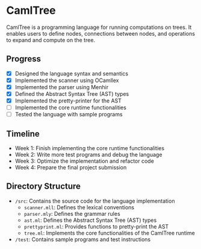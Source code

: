 # CamlTree

CamlTree is a programming language for running computations on trees. It enables users to define nodes, connections between nodes, and operations to expand and compute on the tree.

## Progress

- [x] Designed the language syntax and semantics
- [x] Implemented the scanner using OCamllex
- [x] Implemented the parser using Menhir
- [x] Defined the Abstract Syntax Tree (AST) types
- [x] Implemented the pretty-printer for the AST
- [ ] Implemented the core runtime functionalities
- [ ] Tested the language with sample programs

## Timeline

- Week 1: Finish implementing the core runtime functionalities
- Week 2: Write more test programs and debug the language
- Week 3: Optimize the implementation and refactor code
- Week 4: Prepare the final project submission

## Directory Structure

- `/src`: Contains the source code for the language implementation
  - `scanner.mll`: Defines the lexical conventions
  - `parser.mly`: Defines the grammar rules
  - `ast.ml`: Defines the Abstract Syntax Tree (AST) types
  - `prettyprint.ml`: Provides functions to pretty-print the AST
  - `tree.ml`: Implements the core functionalities of the CamlTree runtime
- `/test`: Contains sample programs and test instructions
